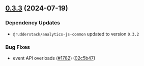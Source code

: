 ## [0.3.3](https://github.com/rudderlabs/rudder-sdk-js/compare/@rudderstack/analytics-js-cookies@0.3.2...@rudderstack/analytics-js-cookies@0.3.3) (2024-07-19)

### Dependency Updates

* `@rudderstack/analytics-js-common` updated to version `0.3.2`

### Bug Fixes

* event API overloads ([#1782](https://github.com/rudderlabs/rudder-sdk-js/issues/1782)) ([02c5b47](https://github.com/rudderlabs/rudder-sdk-js/commit/02c5b47d0a83250fb5180e9ed467a92361663dab))

